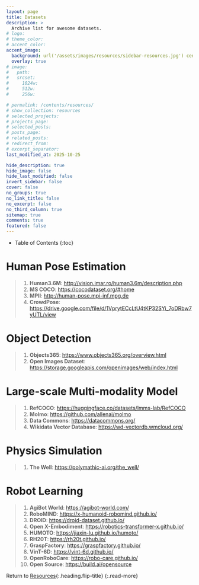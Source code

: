 ```yaml
---
layout: page
title: Datasets
description: >
  Archive list for awesome datasets.
# logo:
# theme_color:
# accent_color:
accent_image:
  background: url('/assets/images/resources/sidebar-resources.jpg') center/cover
  overlay: true
# image:
#   path:
#   srcset:
#     1024w:
#     512w:
#     256w:

# permalink: /contents/resources/
# show_collection: resources
# selected_projects:
# projects_page:
# selected_posts:
# posts_page:
# related_posts:
# redirect_from:
# excerpt_separator:
last_modified_at: 2025-10-25

hide_description: true
hide_image: false
hide_last_modified: false
invert_sidebar: false
cover: false
no_groups: true
no_link_title: false
no_excerpt: false
no_third_column: true
sitemap: true
comments: true
featured: false
---
```


- Table of Contents
{:toc}

# Human Pose Estimation

> 1. **Human3.6M**: <http://vision.imar.ro/human3.6m/description.php>
> 2. **MS COCO**: <https://cocodataset.org/#home>
> 3. **MPII**: <http://human-pose.mpi-inf.mpg.de>
> 4. **CrowdPose**: <https://drive.google.com/file/d/1VprytECcLtU4tKP32SYi_7oDRbw7yUTL/view>

# Object Detection

> 1. **Objects365**: <https://www.objects365.org/overview.html>
> 2. **Open Images Dataset**: <https://storage.googleapis.com/openimages/web/index.html>

# Large-scale Multi-modality Model

> 1. **RefCOCO**: <https://huggingface.co/datasets/lmms-lab/RefCOCO>
> 2. **Molmo**: <https://github.com/allenai/molmo>
> 3. **Data Commons**: <https://datacommons.org/>
> 4. **Wikidata Vector Database**: <https://wd-vectordb.wmcloud.org/>

# Physics Simulation

> 1. **The Well**: <https://polymathic-ai.org/the_well/>

# Robot Learning

> 1. **AgiBot World**: <https://agibot-world.com/>
> 2. **RoboMIND**: <https://x-humanoid-robomind.github.io/>
> 3. **DROID**: <https://droid-dataset.github.io/>
> 4. **Open X-Embodiment**: <https://robotics-transformer-x.github.io/>
> 5. **HUMOTO**: <https://jiaxin-lu.github.io/humoto/>
> 6. **RH20T**: <https://rh20t.github.io/>
> 7. **GraspFactory**: <https://graspfactory.github.io/>
> 8. **VinT-6D**: <https://vint-6d.github.io/>
> 9. **OpenRoboCare**: <https://robo-care.github.io/>
> 10. **Open Source**: <https://build.ai/opensource>

Return to [Resources](index.md){:.heading.flip-title}
{:.read-more}
